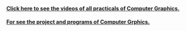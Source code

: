 <h4><a href="https://kr123manish.github.io/CG_video.github.io/">Click here to see the videos of all practicals of Computer Graphics.</a></h4>
<h4><a href="https://github.com/kr123Manish/ComputerGraphics_with_openGL">For see the project and programs of Computer Grphics.</a><h4>
